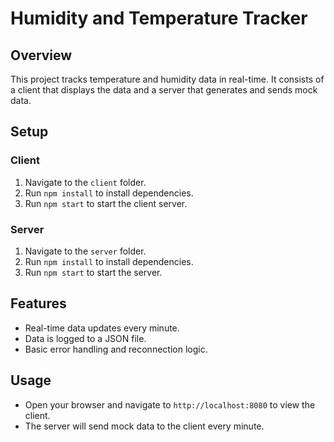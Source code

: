 # Humidity and Temperature Tracker

## Overview
This project tracks temperature and humidity data in real-time. It consists of a client that displays the data and a server that generates and sends mock data.

## Setup

### Client
1. Navigate to the `client` folder.
2. Run `npm install` to install dependencies.
3. Run `npm start` to start the client server.

### Server
1. Navigate to the `server` folder.
2. Run `npm install` to install dependencies.
3. Run `npm start` to start the server.

## Features
- Real-time data updates every minute.
- Data is logged to a JSON file.
- Basic error handling and reconnection logic.

## Usage
- Open your browser and navigate to `http://localhost:8080` to view the client.
- The server will send mock data to the client every minute.